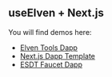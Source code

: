 ## useElven + Next.js

You will find demos here:
- [Elven Tools Dapp](https://github.com/ElvenTools/elven-tools-dapp)
- [Next.js Dapp Template](https://github.com/xdevguild/nextjs-dapp-template)
- [ESDT Faucet Dapp](https://github.com/xdevguild/esdt-faucet-dapp)
